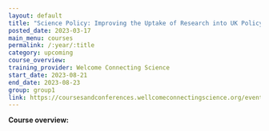 ```yaml
---
layout: default
title: "Science Policy: Improving the Uptake of Research into UK Policy"
posted_date: 2023-03-17
main_menu: courses
permalink: /:year/:title
category: upcoming
course_overview: 
training_provider: Welcome Connecting Science
start_date: 2023-08-21
end_date: 2023-08-23
group: group1
link: https://coursesandconferences.wellcomeconnectingscience.org/event/science-policy-improving-the-uptake-of-research-into-uk-policy-20230821/
---
```

  
<!-- ### SARS-CoV-2 NGS bioinformatics course 2021 -->

<p align="left"><b >Course overview:</b></p>



